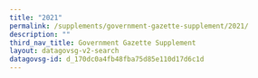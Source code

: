 ```yaml
---
title: "2021"
permalink: /supplements/government-gazette-supplement/2021/
description: ""
third_nav_title: Government Gazette Supplement
layout: datagovsg-v2-search
datagovsg-id: d_170dc0a4fb48fba75d85e110d17d6c1d
---
```

